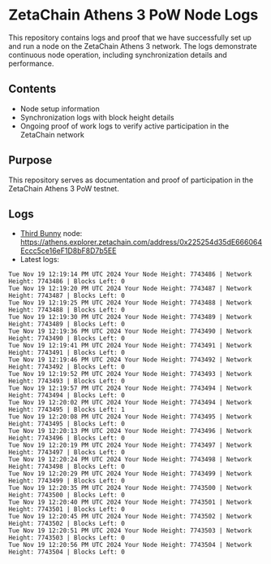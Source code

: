 # ZetaChain Athens 3 PoW Node Logs
This repository contains logs and proof that we have successfully set up and run a node on the ZetaChain Athens 3 network. The logs demonstrate continuous node operation, including synchronization details and performance.

## Contents
- Node setup information
- Synchronization logs with block height details
- Ongoing proof of work logs to verify active participation in the ZetaChain network

## Purpose
This repository serves as documentation and proof of participation in the ZetaChain Athens 3 PoW testnet.

## Logs

- [Third Bunny](https://thirdbunny.xyz/) node: https://athens.explorer.zetachain.com/address/0x225254d35dE666064Eccc5ce16eF1D8bF8D7b5EE
- Latest logs:
```
Tue Nov 19 12:19:14 PM UTC 2024 Your Node Height: 7743486 | Network Height: 7743486 | Blocks Left: 0
Tue Nov 19 12:19:20 PM UTC 2024 Your Node Height: 7743487 | Network Height: 7743487 | Blocks Left: 0
Tue Nov 19 12:19:25 PM UTC 2024 Your Node Height: 7743488 | Network Height: 7743488 | Blocks Left: 0
Tue Nov 19 12:19:30 PM UTC 2024 Your Node Height: 7743489 | Network Height: 7743489 | Blocks Left: 0
Tue Nov 19 12:19:36 PM UTC 2024 Your Node Height: 7743490 | Network Height: 7743490 | Blocks Left: 0
Tue Nov 19 12:19:41 PM UTC 2024 Your Node Height: 7743491 | Network Height: 7743491 | Blocks Left: 0
Tue Nov 19 12:19:46 PM UTC 2024 Your Node Height: 7743492 | Network Height: 7743492 | Blocks Left: 0
Tue Nov 19 12:19:52 PM UTC 2024 Your Node Height: 7743493 | Network Height: 7743493 | Blocks Left: 0
Tue Nov 19 12:19:57 PM UTC 2024 Your Node Height: 7743494 | Network Height: 7743494 | Blocks Left: 0
Tue Nov 19 12:20:02 PM UTC 2024 Your Node Height: 7743494 | Network Height: 7743495 | Blocks Left: 1
Tue Nov 19 12:20:08 PM UTC 2024 Your Node Height: 7743495 | Network Height: 7743495 | Blocks Left: 0
Tue Nov 19 12:20:13 PM UTC 2024 Your Node Height: 7743496 | Network Height: 7743496 | Blocks Left: 0
Tue Nov 19 12:20:19 PM UTC 2024 Your Node Height: 7743497 | Network Height: 7743497 | Blocks Left: 0
Tue Nov 19 12:20:24 PM UTC 2024 Your Node Height: 7743498 | Network Height: 7743498 | Blocks Left: 0
Tue Nov 19 12:20:29 PM UTC 2024 Your Node Height: 7743499 | Network Height: 7743499 | Blocks Left: 0
Tue Nov 19 12:20:35 PM UTC 2024 Your Node Height: 7743500 | Network Height: 7743500 | Blocks Left: 0
Tue Nov 19 12:20:40 PM UTC 2024 Your Node Height: 7743501 | Network Height: 7743501 | Blocks Left: 0
Tue Nov 19 12:20:45 PM UTC 2024 Your Node Height: 7743502 | Network Height: 7743502 | Blocks Left: 0
Tue Nov 19 12:20:51 PM UTC 2024 Your Node Height: 7743503 | Network Height: 7743503 | Blocks Left: 0
Tue Nov 19 12:20:56 PM UTC 2024 Your Node Height: 7743504 | Network Height: 7743504 | Blocks Left: 0
```
